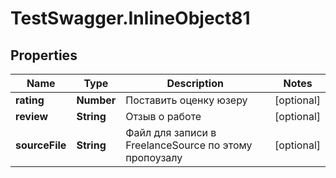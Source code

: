# TestSwagger.InlineObject81

## Properties

Name | Type | Description | Notes
------------ | ------------- | ------------- | -------------
**rating** | **Number** | Поставить оценку юзеру | [optional] 
**review** | **String** | Отзыв о работе | [optional] 
**sourceFile** | **String** | Файл для записи в FreelanceSource по этому пропоузалу | [optional] 


